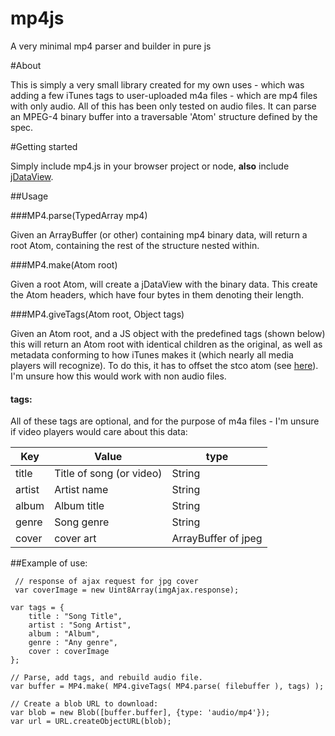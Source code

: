 # mp4js
A very minimal mp4 parser and builder in pure js

#About

This is simply a very small library created for my own uses - which was adding a few iTunes tags to user-uploaded m4a files - which are mp4 files with only audio. All of this has been only tested on audio files. It can parse an MPEG-4 binary buffer into a traversable 'Atom' structure defined by the spec. 

#Getting started

Simply include mp4.js in your browser project or node, **also** include [jDataView](https://github.com/jDataView/jDataView).

##Usage

###MP4.parse(TypedArray mp4)

Given an ArrayBuffer (or other) containing mp4 binary data, will return a root Atom, containing the rest of the structure nested within.

###MP4.make(Atom root)

Given a root Atom, will create a jDataView with the binary data. This create the Atom headers, which have four bytes in them denoting their length.

###MP4.giveTags(Atom root, Object tags)

Given an Atom root, and a JS object with the predefined tags (shown below) this will return an Atom root with identical children as the original, as well as metadata conforming to how iTunes makes it (which nearly all media players will recognize). To do this, it has to offset the stco atom (see [here](atomicparsley.sourceforge.net/mpeg-4files.html)). I'm unsure how this would work with non audio files.

#### tags:

All of these tags are optional, and for the purpose of m4a files - I'm unsure if video players would care about this data:

Key  | Value  | type
------------- | -------------  |  ------------
title  | Title of song (or video) | String
artist  | Artist name |  String
album  | Album title |  String
genre  | Song genre |  String
cover  | cover art | ArrayBuffer of jpeg

##Example of use:

     // response of ajax request for jpg cover
     var coverImage = new Uint8Array(imgAjax.response);
	
	var tags = {
	    title : "Song Title",
	    artist : "Song Artist",
	    album : "Album",
	    genre : "Any genre",
	    cover : coverImage
	};
	
	// Parse, add tags, and rebuild audio file.
	var buffer = MP4.make( MP4.giveTags( MP4.parse( filebuffer ), tags) );
	
	// Create a blob URL to download:
	var blob = new Blob([buffer.buffer], {type: 'audio/mp4'});
	var url = URL.createObjectURL(blob);
